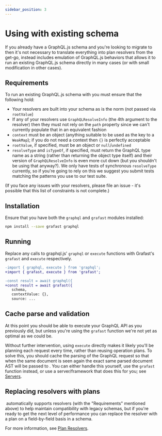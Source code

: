 ```yaml
---
sidebar_position: 3
---
```


# Using with existing schema

If you already have a GraphQL.js schema and you're looking to migrate to
<Grafast /> then it's not necessary to translate everything into <Grafast />
plan resolvers from the get-go, instead <Grafast/> includes emulation of
GraphQL.js behaviors that allows it to run an existing GraphQL.js schema
directly in many cases (or with small modification in other cases).

## Requirements

To run an existing GraphQL.js schema with <Grafast /> you must ensure that the
following hold:

- Your resolvers are built into your schema as is the norm (not passed via
  `rootValue`)
- If any of your resolvers use `GraphQLResolveInfo` (the 4th argument to the
  resolver) then they must not rely on the `path` property since we can't
  currently populate that in an equivalent fashion
- `context` must be an object (anything suitable to be used as the key to a
  `WeakMap`); if you do not need a context then `{}` is perfectly acceptable
- `rootValue`, if specified, must be an object or `null`/`undefined`
- `resolveType` and `isTypeOf`, if specified, must return the
  GraphQL type name as a string (rather than returning the object type itself)
  and their version of `GraphQLResolveInfo` is even more cut down (but you
  shouldn't be using that anyway?). We only have tests of synchronous
  `resolveType` currently, so if you're going to rely on this we suggest you submit
  tests matching the patterns you use to our test suite.

(If you face any issues with your resolvers, please file an issue - it's
possible that this list of constraints is not complete.)

## Installation

Ensure that you have both the `graphql` and `grafast` modules installed:

```bash npm2yarn
npm install --save grafast graphql
```

## Running

Replace any calls to graphql.js' `graphql` or `execute` functions with Grafast's
`grafast` and `execute` respectively.

```diff
-import { graphql, execute } from 'graphql';
+import { grafast, execute } from 'grafast';

-const result = await graphql({
+const result = await grafast({
   schema,
   contextValue: {},
   source: ...
```

## Cache parse and validation

At this point you should be able to execute your GraphQL API as you previously
did, but unless you're using the `grafast` function we're not yet as optimal as
we could be.

Without further intervention, using `execute` directly makes it likely you'll
be planning each request every time, rather than reusing operation plans. To
solve this, you should cache the parsing of the GraphQL request so that when
the same document is seen again the exact same parsed document AST will be
passed to <Grafast />. You can either handle this yourself, use the `grafast`
function instead, or use a server/framework that does this for you; see
[Servers][].

## Replacing resolvers with plans

&ZeroWidthSpace;<Grafast /> automatically supports resolvers (with the
"Requirements" mentioned above) to help maintain compatibility with legacy
schemas, but if you're ready to get the next level of performance you can
replace the resolver with a plan on a field-by-field basis in a schema.

For more information, see [Plan Resolvers](../plan-resolvers).

[servers]: ../servers
